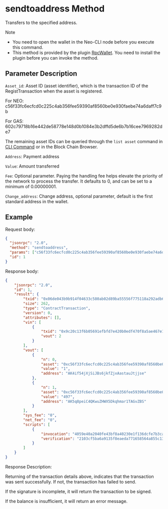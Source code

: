 # sendtoaddress Method

Transfers to the specified address.

> [!Note]
>
> - You need to open the wallet in the Neo-CLI node before you execute this command.
> - This method is provided by the plugin [RpcWallet](https://github.com/neo-project/neo-plugins/releases). You need to install the plugin before you can invoke the method.

## Parameter Description

`Asset_id`: Asset ID (asset identifier), which is the transaction ID of the RegistTransaction when the asset is registered.

For NEO: c56f33fc6ecfcd0c225c4ab356fee59390af8560be0e930faebe74a6daff7c9b

For GAS: 602c79718b16e442de58778e148d0b1084e3b2dffd5de6b7b16cee7969282de7

The remaining asset IDs can be queried through the `list asset` command in [CLI Command](../../../../node/cli/cli.md) or in the Block Chain Browser.

`Address`: Payment address

`Value`: Amount transferred

`Fee`: Optional parameter. Paying the handling fee helps elevate the priority of the network to process the transfer. It defaults to 0, and can be set to a minimum of 0.00000001.

`Change_address`: Change address, optional parameter, default is the first standard address in the wallet.

## Example

Request body:

```json
{
  "jsonrpc": "2.0",
  "method": "sendtoaddress",
  "params": ["c56f33fc6ecfcd0c225c4ab356fee59390af8560be0e930faebe74a6daff7c9b", "AK4if54jXjSiJBs6jkfZjxAastauJtjjse", 1],
  "id": 1
}
```

Response body:

```json
{
    "jsonrpc": "2.0",
    "id": 1,
    "result": {
        "txid": "0x06de043b9b914f04633c580ab02d89ba55556f775118a292adb6803208857c91",
        "size": 262,
        "type": "ContractTransaction",
        "version": 0,
        "attributes": [],
        "vin": [
            {
                "txid": "0x9c20c13f6b05691efbfd7e420b0edf470f8a5ae467e1e7ca7e11243c9b9fc333",
                "vout": 2
            }
        ],
        "vout": [
            {
                "n": 0,
                "asset": "0xc56f33fc6ecfcd0c225c4ab356fee59390af8560be0e930faebe74a6daff7c9b",
                "value": "1",
                "address": "AK4if54jXjSiJBs6jkfZjxAastauJtjjse"
            },
            {
                "n": 1,
                "asset": "0xc56f33fc6ecfcd0c225c4ab356fee59390af8560be0e930faebe74a6daff7c9b",
                "value": "497",
                "address": "AK5q8peiC4QKwuZHWX5Dkqhmar1TAGvZBS"
            }
        ],
        "sys_fee": "0",
        "net_fee": "0",
        "scripts": [
            {
                "invocation": "4059e40a2040fe43bf8a40230e1f136dcfe7b3ca37d492ac8d6439615f7b88601c8d9b8077cd0e4f8c9f402d10a2782945bfa50e0ed3f57f7cceebd2f792453eb0",
                "verification": "2103cf5ba6a9135f8eaeda771658564a855c1328af6b6808635496a4f51e3d29ac3eac"
            }
        ]
    }
}
```

Response Description:

Returning of the transaction details above, indicates that the transaction was sent successfully. If not, the transaction has failed to send.

If the signature is incomplete, it will return the transaction to be signed.

If the balance is insufficient, it will return an error message.
